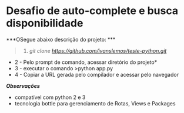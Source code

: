 # Desafio de auto-complete e busca disponibilidade

***OSegue abaixo descrição do projeto: ***

>1. *git clone https://github.com/ivanslemos/teste-python.git*
* 2 - Pelo prompt de comando, acessar diretório do projeto*
* 3 - executar o comando >python app.py
* 4 - Copiar a URL gerada pelo compilador e acessar pelo navegador


***Observações***
* compatível com python 2 e 3 
* tecnologia bottle para gerenciamento de Rotas, Views e Packages 
 
 